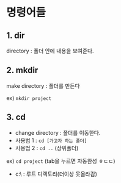# 명령어들

## 1. dir

directory : 폴더 안에 내용을 보여준다.

## 2. mkdir

make directory : 폴더를 만든다

ex) `mkdir project`

## 3. cd 

- change directory : 폴더를 이동한다.
- 사용법 1 : `cd [가고자 하는 폴더]`
- 사용법 2 : `cd ..` (상위폴더)

ex) `cd project` (tab을 누르면 자동완성 ㅎㄷㄷ)

- c:\ : 루트 디렉토리(더이상 못올라감) 